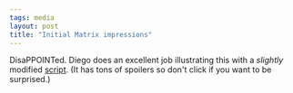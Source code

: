 ```yaml
---
tags: media
layout: post
title: "Initial Matrix impressions"
---
```




DisaPPOINTed. Diego does an excellent job illustrating this with a <em>slightly</em> modified <a href="http://www.dynamicobjects.com/d2r/archives/002413.html#more">script</a>. (It has tons of spoilers so don't click if you want to be surprised.)



